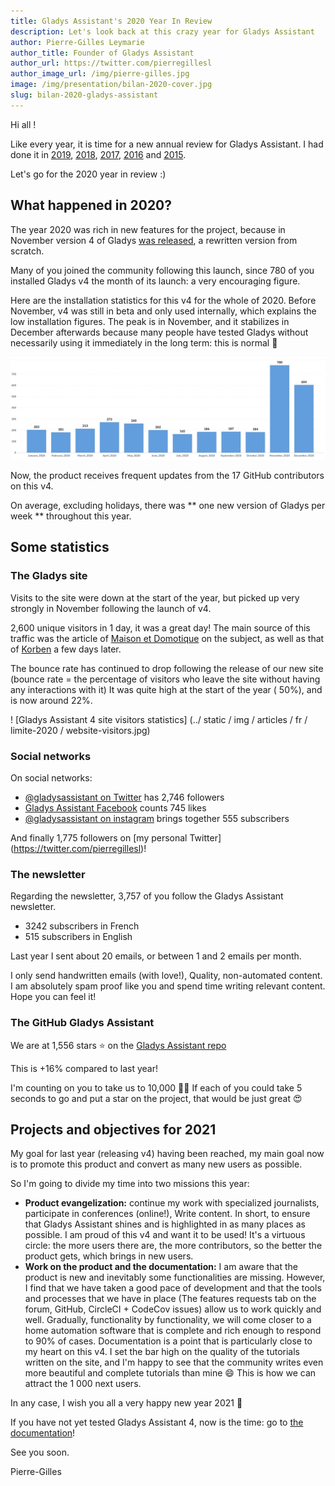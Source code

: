 ```yaml
---
title: Gladys Assistant's 2020 Year In Review
description: Let's look back at this crazy year for Gladys Assistant
author: Pierre-Gilles Leymarie
author_title: Founder of Gladys Assistant
author_url: https://twitter.com/pierregillesl
author_image_url: /img/pierre-gilles.jpg
image: /img/presentation/bilan-2020-cover.jpg
slug: bilan-2020-gladys-assistant
---
```


Hi all !

Like every year, it is time for a new annual review for Gladys Assistant. I had done it in [2019](/fr/blog/bilan-2019-gladys-assistant), [2018](/fr/blog/bilan-2018-pour-gladys-assistant), [2017](/fr/blog/bilan-gladys-2017), [2016](/fr/blog/bilan-annee-2016) and [2015](/fr/blog/bilan-2015-et-projets-pour-2016).

Let's go for the 2020 year in review :)

<!--truncate-->

## What happened in 2020?

The year 2020 was rich in new features for the project, because in November version 4 of Gladys [was released](/blog/gladys-assistant-4-launch), a rewritten version from scratch.

Many of you joined the community following this launch, since 780 of you installed Gladys v4 the month of its launch: a very encouraging figure.

Here are the installation statistics for this v4 for the whole of 2020. Before November, v4 was still in beta and only used internally, which explains the low installation figures. The peak is in November, and it stabilizes in December afterwards because many people have tested Gladys without necessarily using it immediately in the long term: this is normal 🙂

![Statistiques installations Gladys Assistant 4](../static/img/articles/fr/bilan-2020/installations-stats.jpg)

Now, the product receives frequent updates from the 17 GitHub contributors on this v4.

On average, excluding holidays, there was ** one new version of Gladys per week ** throughout this year.

## Some statistics

### The Gladys site

Visits to the site were down at the start of the year, but picked up very strongly in November following the launch of v4.

2,600 unique visitors in 1 day, it was a great day! The main source of this traffic was the article of [Maison et Domotique](https://www.maison-et-domotique.com/123220-gladys-assistant-v4-solution-domotique-open-source/) on the subject, as well as that of [Korben](https://korben.info/gladys-assistant.html) a few days later.

The bounce rate has continued to drop following the release of our new site (bounce rate = the percentage of visitors who leave the site without having any interactions with it) It was quite high at the start of the year ( 50%), and is now around 22%.

! [Gladys Assistant 4 site visitors statistics] (../ static / img / articles / fr / limite-2020 / website-visitors.jpg)

### Social networks

On social networks:

- [@gladysassistant on Twitter](https://twitter.com/gladysassistant) has 2,746 followers
- [Gladys Assistant Facebook](https://www.facebook.com/gladysassistant) counts 745 likes
- [@gladysassistant on instagram](https://www.instagram.com/gladysassistant) brings together 555 subscribers

And finally 1,775 followers on [my personal Twitter] (https://twitter.com/pierregillesl)!

### The newsletter

Regarding the newsletter, 3,757 of you follow the Gladys Assistant newsletter.

- 3242 subscribers in French
- 515 subscribers in English

Last year I sent about 20 emails, or between 1 and 2 emails per month.

I only send handwritten emails (with love!), Quality, non-automated content. I am absolutely spam proof like you and spend time writing relevant content. Hope you can feel it!

### The GitHub Gladys Assistant

We are at 1,556 stars ⭐ on the [Gladys Assistant repo](https://github.com/GladysAssistant/Gladys)

This is +16% compared to last year!

I'm counting on you to take us to 10,000 🚀🚀 If each of you could take 5 seconds to go and put a star on the project, that would be just great 😍

## Projects and objectives for 2021

My goal for last year (releasing v4) having been reached, my main goal now is to promote this product and convert as many new users as possible.

So I'm going to divide my time into two missions this year:

- **Product evangelization:** continue my work with specialized journalists, participate in conferences (online!), Write content. In short, to ensure that Gladys Assistant shines and is highlighted in as many places as possible. I am proud of this v4 and want it to be used! It's a virtuous circle: the more users there are, the more contributors, so the better the product gets, which brings in new users.
- **Work on the product and the documentation:** I am aware that the product is new and inevitably some functionalities are missing. However, I find that we have taken a good pace of development and that the tools and processes that we have in place (The features requests tab on the forum, GitHub, CircleCI + CodeCov issues) allow us to work quickly and well. Gradually, functionality by functionality, we will come closer to a home automation software that is complete and rich enough to respond to 90% of cases. Documentation is a point that is particularly close to my heart on this v4. I set the bar high on the quality of the tutorials written on the site, and I'm happy to see that the community writes even more beautiful and complete tutorials than mine 😄 This is how we can attract the 1 000 next users.

In any case, I wish you all a very happy new year 2021 🥳

If you have not yet tested Gladys Assistant 4, now is the time: go to [the documentation](/docs/)!

See you soon.

Pierre-Gilles
